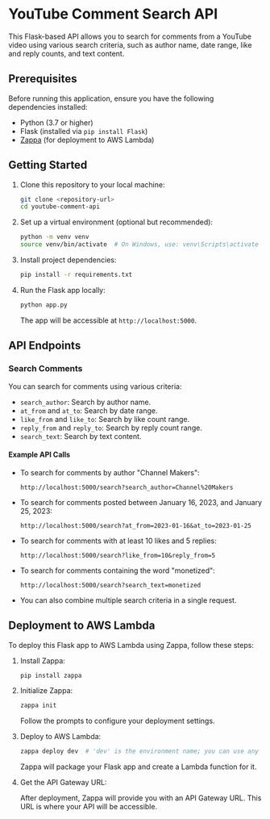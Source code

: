 
# YouTube Comment Search API

This Flask-based API allows you to search for comments from a YouTube video using various search criteria, such as author name, date range, like and reply counts, and text content.

## Prerequisites

Before running this application, ensure you have the following dependencies installed:

- Python (3.7 or higher)
- Flask (installed via `pip install Flask`)
- [Zappa](https://github.com/Miserlou/Zappa) (for deployment to AWS Lambda)

## Getting Started

1. Clone this repository to your local machine:

   ```bash
   git clone <repository-url>
   cd youtube-comment-api
   ```

2. Set up a virtual environment (optional but recommended):

   ```bash
   python -m venv venv
   source venv/bin/activate  # On Windows, use: venv\Scripts\activate
   ```

3. Install project dependencies:

   ```bash
   pip install -r requirements.txt
   ```

4. Run the Flask app locally:

   ```bash
   python app.py
   ```

   The app will be accessible at `http://localhost:5000`.

## API Endpoints

### Search Comments

You can search for comments using various criteria:

- `search_author`: Search by author name.
- `at_from` and `at_to`: Search by date range.
- `like_from` and `like_to`: Search by like count range.
- `reply_from` and `reply_to`: Search by reply count range.
- `search_text`: Search by text content.

#### Example API Calls

- To search for comments by author "Channel Makers":

  ```
  http://localhost:5000/search?search_author=Channel%20Makers
  ```

- To search for comments posted between January 16, 2023, and January 25, 2023:

  ```
  http://localhost:5000/search?at_from=2023-01-16&at_to=2023-01-25
  ```

- To search for comments with at least 10 likes and 5 replies:

  ```
  http://localhost:5000/search?like_from=10&reply_from=5
  ```

- To search for comments containing the word "monetized":

  ```
  http://localhost:5000/search?search_text=monetized
  ```

- You can also combine multiple search criteria in a single request.

## Deployment to AWS Lambda

To deploy this Flask app to AWS Lambda using Zappa, follow these steps:

1. Install Zappa:

   ```bash
   pip install zappa
   ```

2. Initialize Zappa:

   ```bash
   zappa init
   ```

   Follow the prompts to configure your deployment settings.

3. Deploy to AWS Lambda:

   ```bash
   zappa deploy dev  # 'dev' is the environment name; you can use any name you like
   ```

   Zappa will package your Flask app and create a Lambda function for it.

4. Get the API Gateway URL:

   After deployment, Zappa will provide you with an API Gateway URL. This URL is where your API will be accessible.

